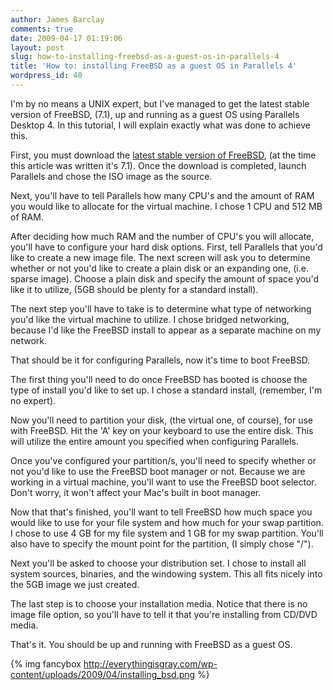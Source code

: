 ```yaml
---
author: James Barclay
comments: true
date: 2009-04-17 01:19:06
layout: post
slug: how-to-installing-freebsd-as-a-guest-os-in-parallels-4
title: 'How to: installing FreeBSD as a guest OS in Parallels 4'
wordpress_id: 40
---
```


I'm by no means a UNIX expert, but I've managed to get the latest stable version of FreeBSD, (7.1), up and running as a guest OS using Parallels Desktop 4. In this tutorial, I will explain exactly what was done to achieve this.

First, you must download the [latest stable version of FreeBSD](http://www.freebsd.org/where.html), (at the time this article was written it's 7.1). Once the download is completed, launch Parallels and chose the ISO image as the source.

Next, you'll have to tell Parallels how many CPU's and the amount of RAM you would like to allocate for the virtual machine. I chose 1 CPU and 512 MB of RAM.

After deciding how much RAM and the number of CPU's you will allocate, you'll have to configure your hard disk options. First, tell Parallels that you'd like to create a new image file. The next screen will ask you to determine whether or not you'd like to create a plain disk or an expanding one, (i.e. sparse image). Choose a plain disk and specify the amount of space you'd like it to utilize, (5GB should be plenty for a standard install).

The next step you'll have to take is to determine what type of networking you'd like the virtual machine to utilize. I chose bridged networking, because I'd like the FreeBSD install to appear as a separate machine on my network.

That should be it for configuring Parallels, now it's time to boot FreeBSD.

The first thing you'll need to do once FreeBSD has booted is choose the type of install you'd like to set up. I chose a standard install, (remember, I'm no expert).

Now you'll need to partition your disk, (the virtual one, of course), for use with FreeBSD. Hit the 'A' key on your keyboard to use the entire disk. This will utilize the entire amount you specified when configuring Parallels.

Once you've configured your partition/s, you'll need to specify whether or not you'd like to use the FreeBSD boot manager or not. Because we are working in a virtual machine, you'll want to use the FreeBSD boot selector. Don't worry, it won't affect your Mac's built in boot manager.

Now that that's finished, you'll want to tell FreeBSD how much space you would like to use for your file system and how much for your swap partition. I chose to use 4 GB for my file system and 1 GB for my swap partition. You'll also have to specify the mount point for the partition, (I simply chose "/").

Next you'll be asked to choose your distribution set. I chose to install all system sources, binaries, and the windowing system. This all fits nicely into the 5GB image we just created.

The last step is to choose your installation media. Notice that there is no image file option, so you'll have to tell it that you're installing from CD/DVD media.

That's it. You should be up and running with FreeBSD as a guest OS.

{% img fancybox http://everythingisgray.com/wp-content/uploads/2009/04/installing_bsd.png %}
